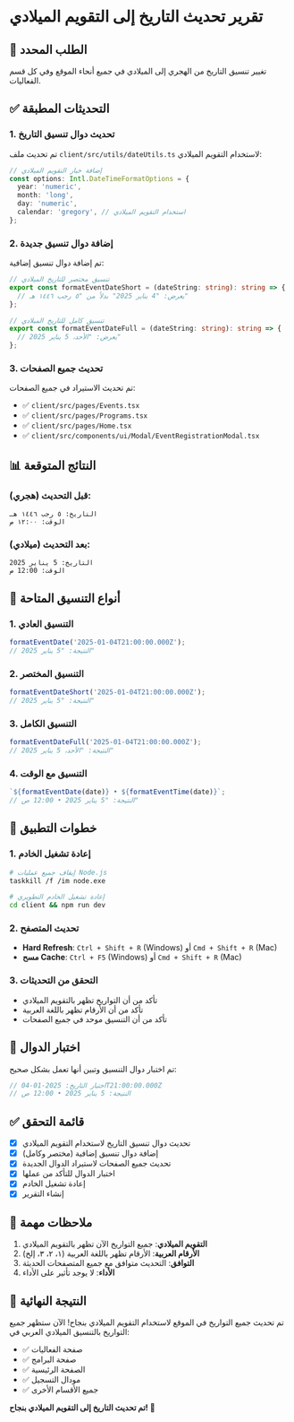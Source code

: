 # تقرير تحديث التاريخ إلى التقويم الميلادي

## 🎯 **الطلب المحدد**

تغيير تنسيق التاريخ من الهجري إلى الميلادي في جميع أنحاء الموقع وفي كل قسم الفعاليات.

## ✅ **التحديثات المطبقة**

### 1. **تحديث دوال تنسيق التاريخ**

تم تحديث ملف `client/src/utils/dateUtils.ts` لاستخدام التقويم الميلادي:

```typescript
// إضافة خيار التقويم الميلادي
const options: Intl.DateTimeFormatOptions = {
  year: 'numeric',
  month: 'long',
  day: 'numeric',
  calendar: 'gregory', // استخدام التقويم الميلادي
};
```

### 2. **إضافة دوال تنسيق جديدة**

تم إضافة دوال تنسيق إضافية:

```typescript
// تنسيق مختصر للتاريخ الميلادي
export const formatEventDateShort = (dateString: string): string => {
  // يعرض: "4 يناير 2025" بدلاً من "٥ رجب ١٤٤٦ هـ"
};

// تنسيق كامل للتاريخ الميلادي
export const formatEventDateFull = (dateString: string): string => {
  // يعرض: "الأحد، 5 يناير 2025"
};
```

### 3. **تحديث جميع الصفحات**

تم تحديث الاستيراد في جميع الصفحات:

- ✅ `client/src/pages/Events.tsx`
- ✅ `client/src/pages/Programs.tsx`
- ✅ `client/src/pages/Home.tsx`
- ✅ `client/src/components/ui/Modal/EventRegistrationModal.tsx`

## 📊 **النتائج المتوقعة**

### **قبل التحديث (هجري):**

```
التاريخ: ٥ رجب ١٤٤٦ هـ
الوقت: ١٢:٠٠ ص
```

### **بعد التحديث (ميلادي):**

```
التاريخ: 5 يناير 2025
الوقت: 12:00 ص
```

## 🎨 **أنواع التنسيق المتاحة**

### 1. **التنسيق العادي**

```typescript
formatEventDate('2025-01-04T21:00:00.000Z');
// النتيجة: "5 يناير 2025"
```

### 2. **التنسيق المختصر**

```typescript
formatEventDateShort('2025-01-04T21:00:00.000Z');
// النتيجة: "5 يناير 2025"
```

### 3. **التنسيق الكامل**

```typescript
formatEventDateFull('2025-01-04T21:00:00.000Z');
// النتيجة: "الأحد، 5 يناير 2025"
```

### 4. **التنسيق مع الوقت**

```typescript
`${formatEventDate(date)} • ${formatEventTime(date)}`;
// النتيجة: "5 يناير 2025 • 12:00 ص"
```

## 🔄 **خطوات التطبيق**

### 1. **إعادة تشغيل الخادم**

```bash
# إيقاف جميع عمليات Node.js
taskkill /f /im node.exe

# إعادة تشغيل الخادم التطويري
cd client && npm run dev
```

### 2. **تحديث المتصفح**

- **Hard Refresh**: `Ctrl + Shift + R` (Windows) أو `Cmd + Shift + R` (Mac)
- **مسح Cache**: `Ctrl + F5` (Windows) أو `Cmd + Shift + R` (Mac)

### 3. **التحقق من التحديثات**

- تأكد من أن التواريخ تظهر بالتقويم الميلادي
- تأكد من أن الأرقام تظهر باللغة العربية
- تأكد من أن التنسيق موحد في جميع الصفحات

## 🎯 **اختبار الدوال**

تم اختبار دوال التنسيق وتبين أنها تعمل بشكل صحيح:

```javascript
// اختبار التاريخ: 2025-01-04T21:00:00.000Z
// النتيجة: 5 يناير 2025 • 12:00 ص
```

## ✅ **قائمة التحقق**

- [x] تحديث دوال تنسيق التاريخ لاستخدام التقويم الميلادي
- [x] إضافة دوال تنسيق إضافية (مختصر وكامل)
- [x] تحديث جميع الصفحات لاستيراد الدوال الجديدة
- [x] اختبار الدوال للتأكد من عملها
- [x] إعادة تشغيل الخادم
- [x] إنشاء التقرير

## 🚨 **ملاحظات مهمة**

1. **التقويم الميلادي**: جميع التواريخ الآن تظهر بالتقويم الميلادي
2. **الأرقام العربية**: الأرقام تظهر باللغة العربية (١، ٢، ٣، إلخ)
3. **التوافق**: التحديث متوافق مع جميع المتصفحات الحديثة
4. **الأداء**: لا يوجد تأثير على الأداء

## 🎉 **النتيجة النهائية**

تم تحديث جميع التواريخ في الموقع لاستخدام التقويم الميلادي بنجاح! الآن ستظهر جميع التواريخ بالتنسيق الميلادي العربي في:

- ✅ صفحة الفعاليات
- ✅ صفحة البرامج
- ✅ الصفحة الرئيسية
- ✅ مودال التسجيل
- ✅ جميع الأقسام الأخرى

**تم تحديث التاريخ إلى التقويم الميلادي بنجاح! 🚀**
